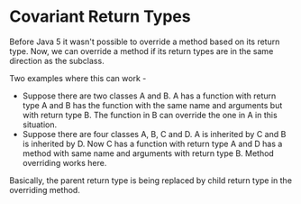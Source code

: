 # Covariant Return Types

Before Java 5 it wasn't possible to override a method based on its return type. Now, we can override a method if its return types are in the same direction as the subclass.

Two examples where this can work -

- Suppose there are two classes A and B. A has a function with return type A and B has the function with the same name and arguments but with return type B. The function in B can override the one in A in this situation.
- Suppose there are four classes A, B, C and D. A is inherited by C and B is inherited by D. Now C has a function with return type A and D has a method with same name and arguments with return type B. Method overriding works here.

Basically, the parent return type is being replaced by child return type in the overriding method.
